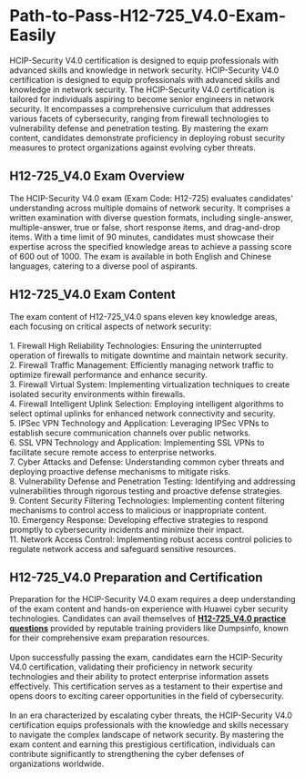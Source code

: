 # Path-to-Pass-H12-725_V4.0-Exam-Easily
HCIP-Security V4.0 certification is designed to equip professionals with advanced skills and knowledge in network security.
HCIP-Security V4.0 certification is designed to equip professionals with advanced skills and knowledge in network security. The HCIP-Security V4.0 certification is tailored for individuals aspiring to become senior engineers in network security. It encompasses a comprehensive curriculum that addresses various facets of cybersecurity, ranging from firewall technologies to vulnerability defense and penetration testing. By mastering the exam content, candidates demonstrate proficiency in deploying robust security measures to protect organizations against evolving cyber threats.<br />
<h2>
	H12-725_V4.0 Exam Overview
</h2>
The HCIP-Security V4.0 exam (Exam Code: H12-725) evaluates candidates' understanding across multiple domains of network security. It comprises a written examination with diverse question formats, including single-answer, multiple-answer, true or false, short response items, and drag-and-drop items. With a time limit of 90 minutes, candidates must showcase their expertise across the specified knowledge areas to achieve a passing score of 600 out of 1000. The exam is available in both English and Chinese languages, catering to a diverse pool of aspirants.<br />
<h2>
	H12-725_V4.0 Exam Content
</h2>
The exam content of H12-725_V4.0 spans eleven key knowledge areas, each focusing on critical aspects of network security:<br />
<br />
1. Firewall High Reliability Technologies: Ensuring the uninterrupted operation of firewalls to mitigate downtime and maintain network security.<br />
2. Firewall Traffic Management: Efficiently managing network traffic to optimize firewall performance and enhance security.<br />
3. Firewall Virtual System: Implementing virtualization techniques to create isolated security environments within firewalls.<br />
4. Firewall Intelligent Uplink Selection: Employing intelligent algorithms to select optimal uplinks for enhanced network connectivity and security.<br />
5. IPSec VPN Technology and Application: Leveraging IPSec VPNs to establish secure communication channels over public networks.<br />
6. SSL VPN Technology and Application: Implementing SSL VPNs to facilitate secure remote access to enterprise networks.<br />
7. Cyber Attacks and Defense: Understanding common cyber threats and deploying proactive defense mechanisms to mitigate risks.<br />
8. Vulnerability Defense and Penetration Testing: Identifying and addressing vulnerabilities through rigorous testing and proactive defense strategies.<br />
9. Content Security Filtering Technologies: Implementing content filtering mechanisms to control access to malicious or inappropriate content.<br />
10. Emergency Response: Developing effective strategies to respond promptly to cybersecurity incidents and minimize their impact.<br />
11. Network Access Control: Implementing robust access control policies to regulate network access and safeguard sensitive resources.<br />
<h2>
	H12-725_V4.0 Preparation and Certification
</h2>
Preparation for the HCIP-Security V4.0 exam requires a deep understanding of the exam content and hands-on experience with Huawei cyber security technologies. Candidates can avail themselves of <span style="text-wrap:wrap;"><strong><a href="https://www.dumpsinfo.com/exam/h12-725_v4-0/" target="_blank">H12-725_V4.0 practice questions</a></strong></span> provided by&nbsp;reputable training providers like Dumpsinfo, known for their comprehensive exam preparation resources.<br />
<br />
Upon successfully passing the exam, candidates earn the HCIP-Security V4.0 certification, validating their proficiency in network security technologies and their ability to protect enterprise information assets effectively. This certification serves as a testament to their expertise and opens doors to exciting career opportunities in the field of cybersecurity.<br />
<br />
In an era characterized by escalating cyber threats, the HCIP-Security V4.0 certification equips professionals with the knowledge and skills necessary to navigate the complex landscape of network security. By mastering the exam content and earning this prestigious certification, individuals can contribute significantly to strengthening the cyber defenses of organizations worldwide.&nbsp;<br />
